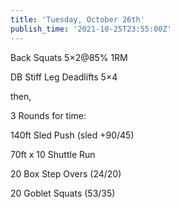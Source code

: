 ```yaml
---
title: 'Tuesday, October 26th'
publish_time: '2021-10-25T23:55:00Z'
---
```


Back Squats 5×2\@85% 1RM

DB Stiff Leg Deadlifts 5×4

then,

3 Rounds for time:

140ft Sled Push (sled +90/45)

70ft x 10 Shuttle Run

20 Box Step Overs (24/20)

20 Goblet Squats (53/35)
